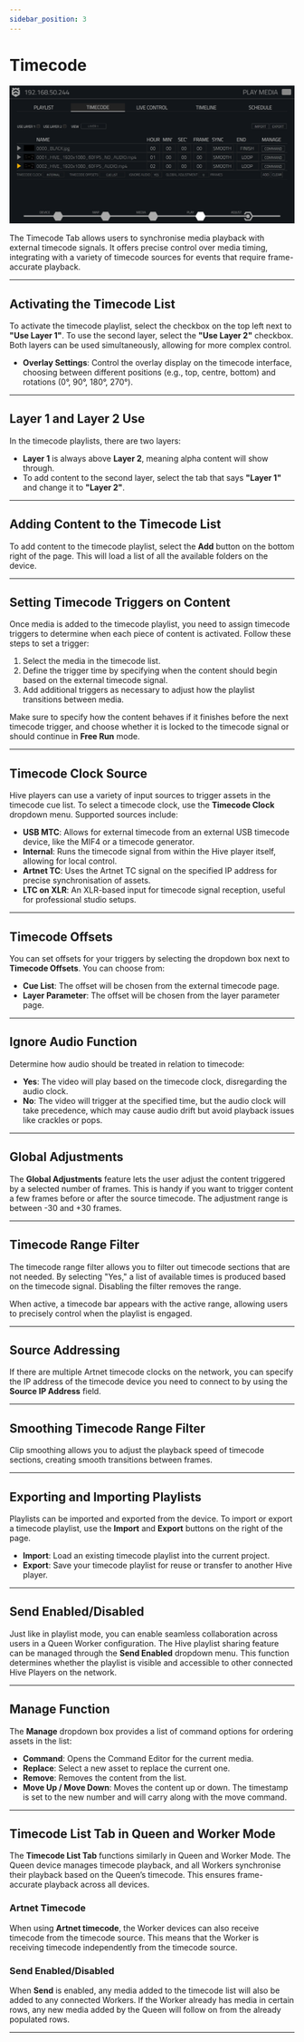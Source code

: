 ```yaml
---
sidebar_position: 3
---
```


# Timecode

![Timecode List](\img\user-manual\5-play\play-tc-media\time-code.png)

The Timecode Tab allows users to synchronise media playback with external timecode signals. It offers precise control over media timing, integrating with a variety of timecode sources for events that require frame-accurate playback.

---

## Activating the Timecode List

To activate the timecode playlist, select the checkbox on the top left next to **"Use Layer 1"**. To use the second layer, select the **"Use Layer 2"** checkbox. Both layers can be used simultaneously, allowing for more complex control.

- **Overlay Settings**: Control the overlay display on the timecode interface, choosing between different positions (e.g., top, centre, bottom) and rotations (0°, 90°, 180°, 270°).

---

## Layer 1 and Layer 2 Use

In the timecode playlists, there are two layers:

- **Layer 1** is always above **Layer 2**, meaning alpha content will show through.
- To add content to the second layer, select the tab that says **"Layer 1"** and change it to **"Layer 2"**.

---

## Adding Content to the Timecode List

To add content to the timecode playlist, select the **Add** button on the bottom right of the page. This will load a list of all the available folders on the device.

---

## Setting Timecode Triggers on Content

Once media is added to the timecode playlist, you need to assign timecode triggers to determine when each piece of content is activated. Follow these steps to set a trigger:

1. Select the media in the timecode list.
2. Define the trigger time by specifying when the content should begin based on the external timecode signal.
3. Add additional triggers as necessary to adjust how the playlist transitions between media.

Make sure to specify how the content behaves if it finishes before the next timecode trigger, and choose whether it is locked to the timecode signal or should continue in **Free Run** mode.

---

## Timecode Clock Source

Hive players can use a variety of input sources to trigger assets in the timecode cue list. To select a timecode clock, use the **Timecode Clock** dropdown menu. Supported sources include:

- **USB MTC**: Allows for external timecode from an external USB timecode device, like the MIF4 or a timecode generator.
- **Internal**: Runs the timecode signal from within the Hive player itself, allowing for local control.
- **Artnet TC**: Uses the Artnet TC signal on the specified IP address for precise synchronisation of assets.
- **LTC on XLR**: An XLR-based input for timecode signal reception, useful for professional studio setups.

---

## Timecode Offsets

You can set offsets for your triggers by selecting the dropdown box next to **Timecode Offsets**. You can choose from:

- **Cue List**: The offset will be chosen from the external timecode page.
- **Layer Parameter**: The offset will be chosen from the layer parameter page.

---

## Ignore Audio Function

Determine how audio should be treated in relation to timecode:

- **Yes**: The video will play based on the timecode clock, disregarding the audio clock.
- **No**: The video will trigger at the specified time, but the audio clock will take precedence, which may cause audio drift but avoid playback issues like crackles or pops.

---

## Global Adjustments

The **Global Adjustments** feature lets the user adjust the content triggered by a selected number of frames. This is handy if you want to trigger content a few frames before or after the source timecode. The adjustment range is between -30 and +30 frames.

---

## Timecode Range Filter

The timecode range filter allows you to filter out timecode sections that are not needed. By selecting "Yes," a list of available times is produced based on the timecode signal. Disabling the filter removes the range.

When active, a timecode bar appears with the active range, allowing users to precisely control when the playlist is engaged.

---

## Source Addressing

If there are multiple Artnet timecode clocks on the network, you can specify the IP address of the timecode device you need to connect to by using the **Source IP Address** field.

---

## Smoothing Timecode Range Filter

Clip smoothing allows you to adjust the playback speed of timecode sections, creating smooth transitions between frames.

---

## Exporting and Importing Playlists

Playlists can be imported and exported from the device. To import or export a timecode playlist, use the **Import** and **Export** buttons on the right of the page.

- **Import**: Load an existing timecode playlist into the current project.
- **Export**: Save your timecode playlist for reuse or transfer to another Hive player.

---

## Send Enabled/Disabled

Just like in playlist mode, you can enable seamless collaboration across users in a Queen Worker configuration. The Hive playlist sharing feature can be managed through the **Send Enabled** dropdown menu. This function determines whether the playlist is visible and accessible to other connected Hive Players on the network.

---

## Manage Function

The **Manage** dropdown box provides a list of command options for ordering assets in the list:

- **Command**: Opens the Command Editor for the current media.
- **Replace**: Select a new asset to replace the current one.
- **Remove**: Removes the content from the list.
- **Move Up / Move Down**: Moves the content up or down. The timestamp is set to the new number and will carry along with the move command.

---

## Timecode List Tab in Queen and Worker Mode

The **Timecode List Tab** functions similarly in Queen and Worker Mode. The Queen device manages timecode playback, and all Workers synchronise their playback based on the Queen’s timecode. This ensures frame-accurate playback across all devices.

### Artnet Timecode

When using **Artnet timecode**, the Worker devices can also receive timecode from the timecode source. This means that the Worker is receiving timecode independently from the timecode source.

### Send Enabled/Disabled

When **Send** is enabled, any media added to the timecode list will also be added to any connected Workers. If the Worker already has media in certain rows, any new media added by the Queen will follow on from the already populated rows.

---